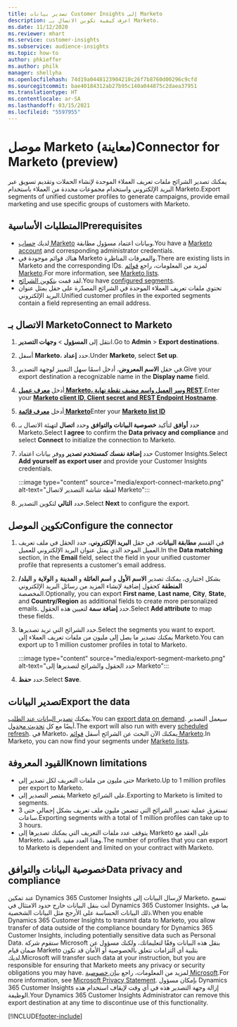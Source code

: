 ```yaml
---
title: تصدير بيانات Customer Insights إلى Marketo
description: اعرف كيفية تكوين الاتصال بـ Marketo.
ms.date: 11/12/2020
ms.reviewer: mhart
ms.service: customer-insights
ms.subservice: audience-insights
ms.topic: how-to
author: phkieffer
ms.author: philk
manager: shellyha
ms.openlocfilehash: 74d19a0448123904210c26f7b8760d00296c9cfd
ms.sourcegitcommit: bae40184312ab27b95c140a044875c2daea37951
ms.translationtype: HT
ms.contentlocale: ar-SA
ms.lasthandoff: 03/15/2021
ms.locfileid: "5597955"
---
```

# <a name="connector-for-marketo-preview"></a><span data-ttu-id="a8b8f-103">موصل Marketo (معاينة)</span><span class="sxs-lookup"><span data-stu-id="a8b8f-103">Connector for Marketo (preview)</span></span>

<span data-ttu-id="a8b8f-104">يمكنك تصدير الشرائح ملفات تعريف العملاء الموحدة لإنشاء الحملات وتقديم تسويق عبر البريد الإلكتروني واستخدام مجموعات محددة من العملاء باستخدام Marketo.</span><span class="sxs-lookup"><span data-stu-id="a8b8f-104">Export segments of unified customer profiles to generate campaigns, provide email marketing and use specific groups of customers with Marketo.</span></span>

## <a name="prerequisites"></a><span data-ttu-id="a8b8f-105">المتطلبات الأساسية</span><span class="sxs-lookup"><span data-stu-id="a8b8f-105">Prerequisites</span></span>

-   <span data-ttu-id="a8b8f-106">لديك [حساب Marketo](https://login.marketo.com/) وبيانات اعتماد مسؤول مطابقة.</span><span class="sxs-lookup"><span data-stu-id="a8b8f-106">You have a [Marketo account](https://login.marketo.com/) and corresponding administrator credentials.</span></span>
-   <span data-ttu-id="a8b8f-107">هناك قوائم موجودة في Marketo والمعرفات المناظرة.</span><span class="sxs-lookup"><span data-stu-id="a8b8f-107">There are existing lists in Marketo and the corresponding IDs.</span></span> <span data-ttu-id="a8b8f-108">لمزيد من المعلومات، راجع [قوائم Marketo](https://docs.marketo.com/display/public/DOCS/Understanding+Static+Lists).</span><span class="sxs-lookup"><span data-stu-id="a8b8f-108">For more information, see [Marketo lists](https://docs.marketo.com/display/public/DOCS/Understanding+Static+Lists).</span></span>
-   <span data-ttu-id="a8b8f-109">لقد قمت [بتكوين الشرائح](segments.md).</span><span class="sxs-lookup"><span data-stu-id="a8b8f-109">You have [configured segments](segments.md).</span></span>
-   <span data-ttu-id="a8b8f-110">تحتوي ملفات تعريف العملاء الموحدة في الشرائح المصدّرة على حقل يمثل عنوان البريد الإلكتروني.</span><span class="sxs-lookup"><span data-stu-id="a8b8f-110">Unified customer profiles in the exported segments contain a field representing an email address.</span></span>

## <a name="connect-to-marketo"></a><span data-ttu-id="a8b8f-111">الاتصال بـ Marketo</span><span class="sxs-lookup"><span data-stu-id="a8b8f-111">Connect to Marketo</span></span>

1. <span data-ttu-id="a8b8f-112">انتقل إلى **المسؤول** > **وجهات التصدير**.</span><span class="sxs-lookup"><span data-stu-id="a8b8f-112">Go to **Admin** > **Export destinations**.</span></span>

1. <span data-ttu-id="a8b8f-113">أسفل **Marketo**، حدد **إعداد**.</span><span class="sxs-lookup"><span data-stu-id="a8b8f-113">Under **Marketo**, select **Set up**.</span></span>

1. <span data-ttu-id="a8b8f-114">في حقل **الاسم المعروض**، أدخل اسمًا سهل التمييز لوجهة التصدير.</span><span class="sxs-lookup"><span data-stu-id="a8b8f-114">Give your export destination a recognizable name in the **Display name** field.</span></span>

1. <span data-ttu-id="a8b8f-115">أدخل **[معرف عميل Marketo، وسر العميل واسم مضيف نقطة نهاية REST](https://developers.marketo.com/rest-api/authentication/)**.</span><span class="sxs-lookup"><span data-stu-id="a8b8f-115">Enter your **[Marketo client ID, Client secret and REST Endpoint Hostname](https://developers.marketo.com/rest-api/authentication/)**.</span></span>

1. <span data-ttu-id="a8b8f-116">أدخل **[معرف قائمة Marketo](https://docs.marketo.com/display/public/DOCS/Understanding+Static+Lists)**</span><span class="sxs-lookup"><span data-stu-id="a8b8f-116">Enter your **[Marketo list ID](https://docs.marketo.com/display/public/DOCS/Understanding+Static+Lists)**</span></span> 

1. <span data-ttu-id="a8b8f-117">حدد **أوافق** لتأكيد **خصوصية البيانات والتوافق‬** وحدد **اتصال** لتهيئة الاتصال بـ Marketo.</span><span class="sxs-lookup"><span data-stu-id="a8b8f-117">Select **I agree** to confirm the **Data privacy and compliance** and select **Connect** to initialize the connection to Marketo.</span></span>

1. <span data-ttu-id="a8b8f-118">حدد **إضافة نفسك كمستخدم تصدير** ووفر بيانات اعتماد Customer Insights.</span><span class="sxs-lookup"><span data-stu-id="a8b8f-118">Select **Add yourself as export user** and provide your Customer Insights credentials.</span></span>

   :::image type="content" source="media/export-connect-marketo.png" alt-text="لقطة شاشة التصدير لاتصال Marketo":::

1. <span data-ttu-id="a8b8f-120">حدد **التالي** لتكوين التصدير.</span><span class="sxs-lookup"><span data-stu-id="a8b8f-120">Select **Next** to configure the export.</span></span>

## <a name="configure-the-connector"></a><span data-ttu-id="a8b8f-121">تكوين الموصل</span><span class="sxs-lookup"><span data-stu-id="a8b8f-121">Configure the connector</span></span>

1. <span data-ttu-id="a8b8f-122">في القسم **مطابقة البيانات**، في حقل **البريد الإلكتروني**، حدد الحقل في ملف تعريف العميل الموحد الذي يمثل عنوان البريد الإلكتروني للعميل.</span><span class="sxs-lookup"><span data-stu-id="a8b8f-122">In the **Data matching** section, in the **Email** field, select the field in your unified customer profile that represents a customer's email address.</span></span> 

1. <span data-ttu-id="a8b8f-123">بشكل اختياري، يمكنك تصدير **الاسم الأول** و **اسم العائلة** و **المدينة** و **الولاية** و **البلد/المنطقة** كحقول إضافية لإنشاء المزيد من رسائل البريد الإلكتروني المخصصة.</span><span class="sxs-lookup"><span data-stu-id="a8b8f-123">Optionally, you can export **First name**, **Last name**, **City**, **State**, and **Country/Region**  as additional fields to create more personalized emails.</span></span> <span data-ttu-id="a8b8f-124">حدد **إضافة سمة** لتعيين هذه الحقول.</span><span class="sxs-lookup"><span data-stu-id="a8b8f-124">Select **Add attribute** to map these fields.</span></span>

1. <span data-ttu-id="a8b8f-125">حدد الشرائح التي تريد تصديرها.</span><span class="sxs-lookup"><span data-stu-id="a8b8f-125">Select the segments you want to export.</span></span> <span data-ttu-id="a8b8f-126">يمكنك تصدير ما يصل إلى مليون من ملفات تعريف العملاء إلى Marketo.</span><span class="sxs-lookup"><span data-stu-id="a8b8f-126">You can export up to 1 million customer profiles in total to Marketo.</span></span>

   :::image type="content" source="media/export-segment-marketo.png" alt-text="حدد الحقول والشرائح لتصديرها إلى Marketo":::

1. <span data-ttu-id="a8b8f-128">حدد **حفظ**.</span><span class="sxs-lookup"><span data-stu-id="a8b8f-128">Select **Save**.</span></span>

## <a name="export-the-data"></a><span data-ttu-id="a8b8f-129">تصدير البيانات</span><span class="sxs-lookup"><span data-stu-id="a8b8f-129">Export the data</span></span>

<span data-ttu-id="a8b8f-130">يمكنك [تصدير البيانات عند الطلب](export-destinations.md).</span><span class="sxs-lookup"><span data-stu-id="a8b8f-130">You can [export data on demand](export-destinations.md).</span></span> <span data-ttu-id="a8b8f-131">سيعمل التصدير أيضًا مع كل [تحديث مجدول](system.md#schedule-tab).</span><span class="sxs-lookup"><span data-stu-id="a8b8f-131">The export will also run with every [scheduled refresh](system.md#schedule-tab).</span></span> <span data-ttu-id="a8b8f-132">في Marketo، يمكنك الآن البحث عن الشرائح أسفل [قوائم Marketo](ttps://docs.marketo.com/display/public/DOCS/Understanding+Static+Lists).</span><span class="sxs-lookup"><span data-stu-id="a8b8f-132">In Marketo, you can now find your segments under [Marketo lists](ttps://docs.marketo.com/display/public/DOCS/Understanding+Static+Lists).</span></span>

## <a name="known-limitations"></a><span data-ttu-id="a8b8f-133">القيود المعروفة</span><span class="sxs-lookup"><span data-stu-id="a8b8f-133">Known limitations</span></span>

- <span data-ttu-id="a8b8f-134">حتى مليون من ملفات التعريف لكل تصدير إلى Marketo.</span><span class="sxs-lookup"><span data-stu-id="a8b8f-134">Up to 1 million profiles per export to Marketo.</span></span>
- <span data-ttu-id="a8b8f-135">يقتصر التصدير إلى Marketo على الشرائح.</span><span class="sxs-lookup"><span data-stu-id="a8b8f-135">Exporting to Marketo is limited to segments.</span></span>
- <span data-ttu-id="a8b8f-136">تستغرق عملية تصدير الشرائح التي تتضمن مليون ملف تعريف بشكل إجمالي حتى 3 ساعات.</span><span class="sxs-lookup"><span data-stu-id="a8b8f-136">Exporting segments with a total of 1 million profiles can take up to 3 hours.</span></span> 
- <span data-ttu-id="a8b8f-137">يتوقف عدد ملفات التعريف التي يمكنك تصديرها إلى Marketo على العقد مع Marketo، وهذا العدد مقيد بالعقد.</span><span class="sxs-lookup"><span data-stu-id="a8b8f-137">The number of profiles that you can export to Marketo is dependent and limited on your contract with Marketo.</span></span>

## <a name="data-privacy-and-compliance"></a><span data-ttu-id="a8b8f-138">خصوصية البيانات والتوافق</span><span class="sxs-lookup"><span data-stu-id="a8b8f-138">Data privacy and compliance</span></span>

<span data-ttu-id="a8b8f-139">عند تمكين Dynamics 365 Customer Insights لإرسال البيانات إلى Marketo، تسمح أنت بنقل البيانات خارج حدود الامتثال في Dynamics 365 Customer Insights، بما في ذلك البيانات الحساسة على الأرجح مثل البيانات الشخصية.</span><span class="sxs-lookup"><span data-stu-id="a8b8f-139">When you enable Dynamics 365 Customer Insights to transmit data to Marketo, you allow transfer of data outside of the compliance boundary for Dynamics 365 Customer Insights, including potentially sensitive data such as Personal Data.</span></span> <span data-ttu-id="a8b8f-140">ستقوم شركة Microsoft بنقل هذه البيانات وفقًا لتعليماتك، ولكنك مسؤول عن ضمان قيام Marketo بتلبية أي التزامات تتعلق بالخصوصية أو الأمان قد تكون لديك.</span><span class="sxs-lookup"><span data-stu-id="a8b8f-140">Microsoft will transfer such data at your instruction, but you are responsible for ensuring that Marketo meets any privacy or security obligations you may have.</span></span> <span data-ttu-id="a8b8f-141">لمزيد من المعلومات، راجع [بيان خصوصية Microsoft](https://go.microsoft.com/fwlink/?linkid=396732).</span><span class="sxs-lookup"><span data-stu-id="a8b8f-141">For more information, see [Microsoft Privacy Statement](https://go.microsoft.com/fwlink/?linkid=396732).</span></span>
<span data-ttu-id="a8b8f-142">بإمكان مسؤول Dynamics 365 Customer Insights إزالة وجهة التصدير هذه في أي وقت لإيقاف استخدام هذه الوظيفة.</span><span class="sxs-lookup"><span data-stu-id="a8b8f-142">Your Dynamics 365 Customer Insights Administrator can remove this export destination at any time to discontinue use of this functionality.</span></span>


[!INCLUDE[footer-include](../includes/footer-banner.md)]